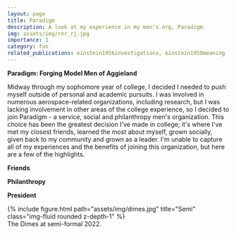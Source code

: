 ```yaml
---
layout: page
title: Paradigm
description: A look at my experience in my men's org, Paradigm.
img: assets/img/rnr_rj.jpg
importance: 1
category: fun
related_publications: einstein1956investigations, einstein1950meaning
---
```


**Paradigm: Forging Model Men of Aggieland**

Midway through my sophomore year of college, I decided I needed to push myself outside of personal and academic pursuits. I was involved in numerous aerospace-related organizations, including research, but I was lacking involvement in other areas of the college experience, so I decided to join Paradigm - a service, social and philanthropy men's organization. This choice has been the greatest decision I've made in college; it's where I've met my closest friends, learned the most about myself, grown socially, given back to my community and grown as a leader. I'm unable to capture all of my experiences and the benefits of joining this organization, but here are a few of the highlights.

**Friends**


**Philanthropy**


**President**



<div class="row">
    <div class="col-sm mt-3 mt-md-0">
        {% include figure.html path="assets/img/dimes.jpg" title="Semi" class="img-fluid rounded z-depth-1" %}
    </div>
</div>
<div class="caption">
    The Dimes at semi-formal 2022.
</div>
